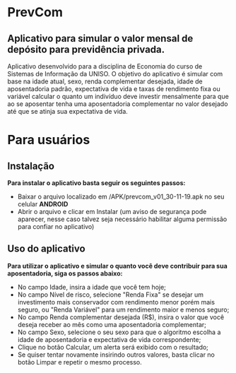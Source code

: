 # PrevCom

## Aplicativo para simular o valor mensal de depósito para previdência privada.

Aplicativo desenvolvido para a disciplina de Economia do curso de Sistemas de Informação da UNISO.
O objetivo do aplicativo é simular com base na idade atual, sexo, renda complementar desejada, idade de aposentadoria padrão, expectativa de vida e taxas de rendimento fixa ou variável calcular o quanto um indivíduo deve investir mensalmente para que ao se aposentar tenha uma aposentadoria complementar no valor desejado até que se atinja sua expectativa de vida.

# Para usuários

## Instalação

**Para instalar o aplicativo basta seguir os seguintes passos:**

* Baixar o arquivo localizado em /APK/prevcom_v01_30-11-19.apk no seu celular **ANDROID**
* Abrir o arquivo e clicar em Instalar (um aviso de segurança pode aparecer, nesse caso talvez seja necessário habilitar alguma permissão para confiar no aplicativo)

## Uso do aplicativo

**Para utilizar o aplicativo e simular o quanto você deve contribuir para sua aposentadoria, siga os passos abaixo:**

* No campo Idade, insira a idade que você tem hoje;
* No campo Nível de risco, selecione "Renda Fixa" se desejar um investimento mais conservador com rendimento menor porém mais seguro, ou "Renda Variável" para um rendimento maior e menos seguro;
* No campo Renda complementar desejada (R$), insira o valor que você deseja receber ao mês como uma aposentadoria complementar;
* No campo Sexo, selecione o seu sexo para que o algoritmo escolha a idade de aposentadoria e expectativa de vida correspondente;
* Clique no botão Calcular, um alerta será exibido com o resultado;
* Se quiser tentar novamente insirindo outros valores, basta clicar no botão Limpar e repetir o mesmo processo.